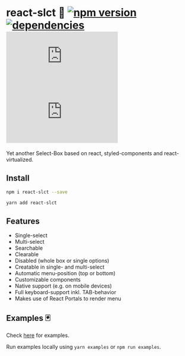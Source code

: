 # react-slct 🐘 [![npm version](https://badge.fury.io/js/react-slct.svg)](https://badge.fury.io/js/react-slct) [![dependencies](https://david-dm.org/misantronic/react-slct.svg)]() ![](http://img.badgesize.io/misantronic/react-slct/master/dist/react-slct.min.js) ![](http://img.badgesize.io/misantronic/react-slct/master/dist/react-slct.min.js?compression=gzip)

Yet another Select-Box based on react, styled-components and react-virtualized.

## Install

```bash
npm i react-slct --save
```

```bash
yarn add react-slct
```

## Features

* Single-select
* Multi-select
* Searchable
* Clearable
* Disabled (whole box or single options)
* Creatable in single- and multi-select
* Automatic menu-position (top or bottom)
* Customizable components
* Native support (e.g. on mobile devices)
* Full keyboard-support inkl. TAB-behavior
* Makes use of React Portals to render menu

## Examples 🃏

Check [here](https://rawgit.com/misantronic/react-slct/master/examples/dist/index.html) for examples.

Run examples locally using `yarn examples` or `npm run examples`.
